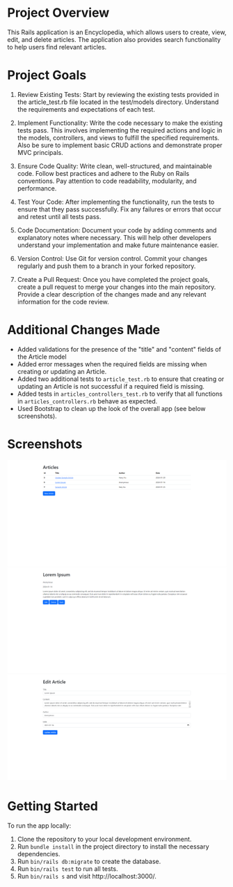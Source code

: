 # Project Overview
This Rails application is an Encyclopedia, which allows users to create, view, edit, and delete articles. The application also provides search functionality to help users find relevant articles.


# Project Goals

1. Review Existing Tests: Start by reviewing the existing tests provided in the article_test.rb file located in the test/models directory. Understand the requirements and expectations of each test.

2. Implement Functionality: Write the code necessary to make the existing tests pass. This involves implementing the required actions and logic in the models, controllers, and views to fulfill the specified requirements. Also be sure to implement basic CRUD actions and demonstrate proper MVC principals.

3. Ensure Code Quality: Write clean, well-structured, and maintainable code. Follow best practices and adhere to the Ruby on Rails conventions. Pay attention to code readability, modularity, and performance.

4. Test Your Code: After implementing the functionality, run the tests to ensure that they pass successfully. Fix any failures or errors that occur and retest until all tests pass.

5. Code Documentation: Document your code by adding comments and explanatory notes where necessary. This will help other developers understand your implementation and make future maintenance easier.

6. Version Control: Use Git for version control. Commit your changes regularly and push them to a branch in your forked repository.

7. Create a Pull Request: Once you have completed the project goals, create a pull request to merge your changes into the main repository. Provide a clear description of the changes made and any relevant information for the code review.


# Additional Changes Made
- Added validations for the presence of the "title" and "content" fields of the Article model 
- Added error messages when the required fields are missing when creating or updating an Article.
- Added two additional tests to `article_test.rb` to ensure that creating or updating an Article is not successful if a required field is missing. 
- Added tests in `articles_controllers_test.rb` to verify that all functions in `articles_controllers.rb` behave as expected.
- Used Bootstrap to clean up the look of the overall app (see below screenshots).

# Screenshots
![Index page](resources/index_view.png)
![Article page](resources/show_view.png)
![Edit page](resources/edit_view.png)




# Getting Started
To run the app locally:
1. Clone the repository to your local development environment.
2. Run `bundle install` in the project directory to install the necessary dependencies.
3. Run `bin/rails db:migrate` to create the database.
4. Run `bin/rails test` to run all tests.
5. Run `bin/rails s` and visit http://localhost:3000/.





